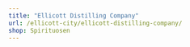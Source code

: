 ```yaml
---
title: "Ellicott Distilling Company"
url: /ellicott-city/ellicott-distilling-company/
shop: Spirituosen
---
```

